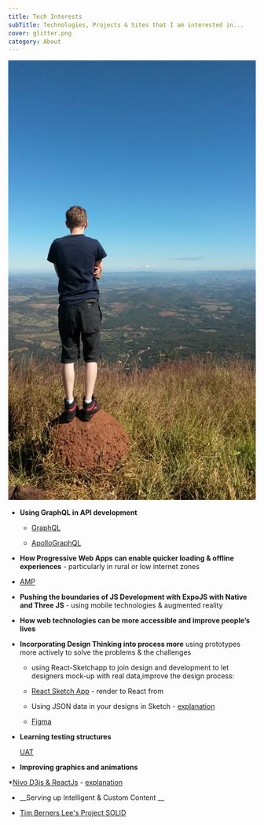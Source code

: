 ```yaml
---
title: Tech Interests
subTitle: Technologies, Projects & Sites that I am interested in...
cover: glitter.png
category: About
---
```


![Standing on giant dung ball](./dung.jpg)

* __Using GraphQL in API development__


  * [GraphQL](https://graphql.org/)

  * [ApolloGraphQL](https://www.apollographql.com/)


* __How Progressive Web Apps can enable quicker loading & offline experiences__ - particularly in rural or low internet zones 

 * [AMP](https://www.ampproject.org/)

* __Pushing the boundaries of JS Development with ExpoJS with Native and Three JS__ -  using mobile technologies & augmented reality 

* __How web technologies can be more accessible and improve people’s lives__

	
* __Incorporating Design Thinking into process more__ using prototypes more actively to solve the problems & the challenges

	* using React-Sketchapp to join design and development to let designers mock-up with real data,improve the design process:
	 
	* [React Sketch App](https://github.com/airbnb/react-sketchapp) - render to React from 

	* Using JSON data in your designs in Sketch - [explanation](https://medium.com/sketch-app-sources/using-json-data-in-your-designs-in-sketch-a939bd4bd2c3)

	* [Figma](https://www.figma.com/)


* __Learning testing structures__

	[UAT](https://usersnap.com/blog/types-user-acceptance-tests-frameworks/)


* __Improving graphics and animations__

 *[Nivo D3js & ReactJs](http://nivo.rocks/) - [explanation](https://medium.com/@gmonne/create-a-brush-component-using-nivo-dataviz-library-68074f3721ba)


* __Serving up Intelligent & Custom Content __


 * [Tim Berners Lee's Project SOLID](https://solid.inrupt.com/how-it-works )






